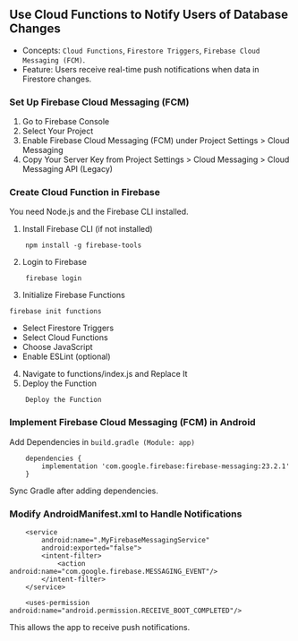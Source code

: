 ## Use Cloud Functions to Notify Users of Database Changes

* Concepts: ```Cloud Functions```, ```Firestore Triggers```, ```Firebase Cloud Messaging (FCM)```.
* Feature: Users receive real-time push notifications when data in Firestore changes.

### Set Up Firebase Cloud Messaging (FCM)

1. Go to Firebase Console
2. Select Your Project
3. Enable Firebase Cloud Messaging (FCM) under Project Settings > Cloud Messaging
4. Copy Your Server Key from Project Settings > Cloud Messaging > Cloud Messaging API (Legacy)

### Create Cloud Function in Firebase

You need Node.js and the Firebase CLI installed.

1. Install Firebase CLI (if not installed)
```
    npm install -g firebase-tools
```

2. Login to Firebase
```
    firebase login
```

3. Initialize Firebase Functions
```
firebase init functions
```
* Select Firestore Triggers
* Select Cloud Functions
* Choose JavaScript
* Enable ESLint (optional)

4. Navigate to functions/index.js and Replace It
5. Deploy the Function
```
    Deploy the Function
```

### Implement Firebase Cloud Messaging (FCM) in Android
Add Dependencies in ```build.gradle (Module: app)```
```
    dependencies {
        implementation 'com.google.firebase:firebase-messaging:23.2.1'
    }
```

Sync Gradle after adding dependencies.

### Modify AndroidManifest.xml to Handle Notifications
```
    <service
        android:name=".MyFirebaseMessagingService"
        android:exported="false">
        <intent-filter>
            <action android:name="com.google.firebase.MESSAGING_EVENT"/>
        </intent-filter>
    </service>

    <uses-permission android:name="android.permission.RECEIVE_BOOT_COMPLETED"/>
```
This allows the app to receive push notifications.


